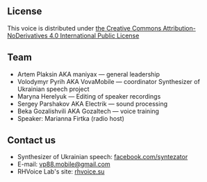 ## License ##
This voice is distributed under [the Creative Commons Attribution-NoDerivatives 4.0 International Public License](https://creativecommons.org/licenses/by-nd/4.0/)

## Team ##
* Artem Plaksin AKA maniyax — general leadership
* Volodymyr Pyrih AKA VovaMobile — coordinator Synthesizer of Ukrainian speech project
* Maryna Herelyuk — Editing of speaker recordings
* Sergey Parshakov AKA Electrik — sound processing
* Beka Gozalishvili AKA Gozaltech — voice training
* Speaker: Marianna Firtka (radio host)

## Contact us ##

* Synthesizer of Ukrainian speech: [facebook.com/syntezator](https://facebook.com/syntezator)
* E-mail: [vp88.mobile@gmail.com](mailto:vp88.mobile@gmail.com)
* RHVoice Lab's site: [rhvoice.su](https://rhvoice.su)
